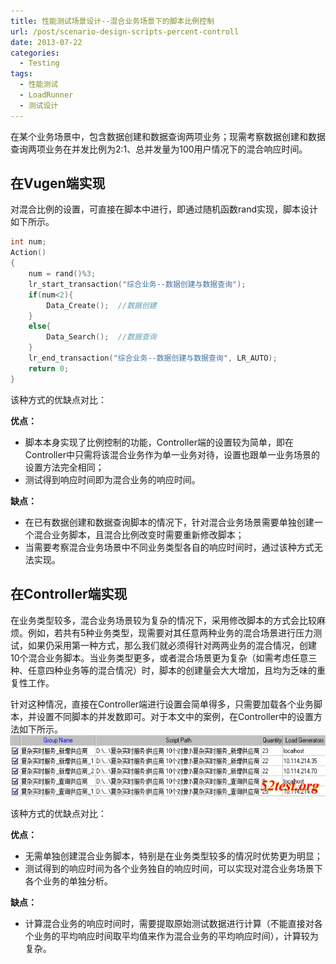 ```yaml
---
title: 性能测试场景设计--混合业务场景下的脚本比例控制
url: /post/scenario-design-scripts-percent-controll
date: 2013-07-22
categories:
  - Testing
tags:
  - 性能测试
  - LoadRunner
  - 测试设计
---
```


在某个业务场景中，包含数据创建和数据查询两项业务；现需考察数据创建和数据查询两项业务在并发比例为2:1、总并发量为100用户情况下的混合响应时间。

## 在Vugen端实现

对混合比例的设置，可直接在脚本中进行，即通过随机函数rand实现，脚本设计如下所示。

```C
int num;
Action()
{
    num = rand()%3;
    lr_start_transaction("综合业务--数据创建与数据查询");
    if(num<2){
        Data_Create();  //数据创建
    }
    else{
        Data_Search();  //数据查询
    }
    lr_end_transaction("综合业务--数据创建与数据查询", LR_AUTO);
    return 0;
}
```

该种方式的优缺点对比：

**优点：**

- 脚本本身实现了比例控制的功能，Controller端的设置较为简单，即在Controller中只需将该混合业务作为单一业务对待，设置也跟单一业务场景的设置方法完全相同；
- 测试得到响应时间即为混合业务的响应时间。

**缺点：**

- 在已有数据创建和数据查询脚本的情况下，针对混合业务场景需要单独创建一个混合业务脚本，且混合比例改变时需要重新修改脚本；
- 当需要考察混合业务场景中不同业务类型各自的响应时间时，通过该种方式无法实现。

## 在Controller端实现

在业务类型较多，混合业务场景较为复杂的情况下，采用修改脚本的方式会比较麻烦。例如，若共有5种业务类型，现需要对其任意两种业务的混合场景进行压力测试，如果仍采用第一种方式，那么我们就必须得针对两两业务的混合情况，创建10个混合业务脚本。当业务类型更多，或者混合场景更为复杂（如需考虑任意三种、任意四种业务等的混合情况）时，脚本的创建量会大大增加，且均为乏味的重复性工作。

针对这种情况，直接在Controller端进行设置会简单得多，只需要加载各个业务脚本，并设置不同脚本的并发数即可。对于本文中的案例，在Controller中的设置方法如下所示。
![Controller中的设置](/image/20130722100930_Settings-in-Controller.png)

该种方式的优缺点对比：

**优点：**

- 无需单独创建混合业务脚本，特别是在业务类型较多的情况时优势更为明显；
- 测试得到的响应时间为各个业务独自的响应时间，可以实现对混合业务场景下各个业务的单独分析。

**缺点：**

- 计算混合业务的响应时间时，需要提取原始测试数据进行计算（不能直接对各个业务的平均响应时间取平均值来作为混合业务的平均响应时间），计算较为复杂。
